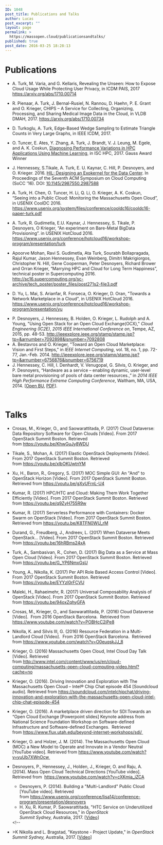 ```yaml
---
ID: 1048
post_title: Publications and Talks
author: Lucas
post_excerpt: ""
layout: page
permalink: >
  https://massopen.cloud/publicationsandtalks/
published: true
post_date: 2016-03-25 18:28:13
---
```

<h1>Publications</h1>
<ul>
 	<li>A. Turk, M. Varia, and G. Kellaris, Revealing the Unseen: How to Expose Cloud Usage While Protecting User Privacy, in ICDM PAIS, 2017 <a href="https://arxiv.org/pdf/1710.00714.pdf">https://arxiv.org/abs/1710.00714</a></li>
</ul>
<ul>
 	<li>R. Pienaar, A. Turk, J. Bernal-Rusiel, N. Rannou, D. Haehn, P. E. Grant and O. Krieger, CHIPS – A Service for Collecting, Organizing, Processing, and Sharing Medical Image Data in the Cloud, in VLDB DMAH, 2017. <a href="https://arxiv.org/abs/1710.00734">https://arxiv.org/abs/1710.00734</a></li>
 	<li style="list-style-type: none;"></li>
</ul>
<ul>
 	<li>D. Turkoglu, A. Turk, Edge-Based Wedge Sampling to Estimate Triangle Counts in Very Large Graphs, in IEEE ICDM, 2017.</li>
</ul>
<ul>
 	<li>O. Tuncer, E. Ates, Y. Zhang, A. Turk, J. Brandt, V. J. Leung, M. Egele, and A. K. Coskun, <a href="http://www.bu.edu/peaclab/files/2017/04/tuncer_isc2017.pdf">Diagnosing Performance Variations in HPC Applications Using Machine Learning</a>, in ISC HPC, 2017. Gauss Award Winner</li>
</ul>
<ul>
 	<li>J. Hennessey, S.Tikale, A. Turk, E. U. Kaynar, C. Hill, P. Desnoyers, and O. Krieger. 2016. <a href="https://open.bu.edu/handle/2144/19198">HIL: Designing an Exokernel for the Data Center</a>. In Proceedings of the Seventh ACM Symposium on Cloud Computing (SoCC '16). DOI: <a href="https://dx.doi.org/10.1145/2987550.2987588">10.1145/2987550.2987588</a></li>
</ul>
<ul>
 	<li>A. Turk, H. Chen, O. Tuncer, H. Li, Q. Li, O. Krieger, A. K. Coskun, “Seeing into a Public Cloud: Monitoring the Massachusetts Open Cloud”, in USENIX CoolDC 2016.
<a href="https://www.usenix.org/system/files/conference/cooldc16/cooldc16-paper-turk.pdf">https://www.usenix.org/system/files/conference/cooldc16/cooldc16-paper-turk.pdf</a></li>
</ul>
<ul>
 	<li>A. Turk, R. Gudimetla, E.U. Kaynar, J. Hennessey, S. Tikale, P. Desnoyers, O Krieger, “An experiment on Bare-Metal BigData Provisioning”. in USENIX HotCloud 2016.
<a href="https://www.usenix.org/conference/hotcloud16/workshop-program/presentation/turk">https://www.usenix.org/conference/hotcloud16/workshop-program/presentation/turk</a></li>
</ul>
<ul>
 	<li>Apoorve Mohan, Ravi S. Gudimetla, Ata Turk, Sourabh Bollapragada, Rajul Kumar, Jason Hennessey, Evan Weinberg, Dimitri Makrigiorgos, Christopher N. Hill, Gene Cooperman, Peter Desnoyers, Richard Brower and Orran Krieger, “Marrying HPC and Cloud for Long Term Happiness”, technical poster in Supercomputing 2016.
<a href="http://sc16.supercomputing.org/sc-archive/tech_poster/poster_files/post271s2-file3.pdf">http://sc16.supercomputing.org/sc-archive/tech_poster/poster_files/post271s2-file3.pdf</a></li>
</ul>
<ul>
 	<li>D. Yu, L. Mai, S. Arianfar, R. Fonseca, O. Krieger, D. Oran, "Towards a Network Marketplace in a Cloud", in USENIX HotCloud 2016.
<a href="https://www.usenix.org/conference/hotcloud16/workshop-program/presentation/yu">https://www.usenix.org/conference/hotcloud16/workshop-program/presentation/yu</a></li>
</ul>
<ul>
 	<li>P. Desnoyers, J. Hennessey, B. Holden, O. Krieger, L. Rudolph and A. Young, "Using Open Stack for an Open Cloud Exchange(OCX)," <em>Cloud Engineering (IC2E), 2015 IEEE International Conference on</em>, Tempe, AZ, 2015, pp. 48-53. <a href="http://ieeexplore.ieee.org/stamp/stamp.jsp?tp=&amp;arnumber=7092898&amp;isnumber=7092808">http://ieeexplore.ieee.org/stamp/stamp.jsp?tp=&amp;arnumber=7092898&amp;isnumber=7092808</a></li>
 	<li>A. Bestavros and O. Krieger, "Toward an Open Cloud Marketplace: Vision and First Steps," in <em>IEEE Internet Computing</em>, vol. 18, no. 1, pp. 72-77, Jan.-Feb. 2014. <a href="http://ieeexplore.ieee.org/stamp/stamp.jsp?tp=&amp;arnumber=6756876&amp;isnumber=6756719">http://ieeexplore.ieee.org/stamp/stamp.jsp?tp=&amp;arnumber=6756876&amp;isnumber=6756719</a></li>
 	<li>J. Hennessey, C. Hill, I. Denhardt, V. Venugopal, G. Silvis, O. Krieger, and P. Desnoyers, “Hardware as a service – enabling dynamic, user-level bare metal provisioning of pools of data center resources.,” in <i>2014 IEEE High Performance Extreme Computing Conference</i>, Waltham, MA, USA, 2014. [<a href="https://open.bu.edu/handle/2144/11221">Open BU</a>, <a href="https://open.bu.edu/bitstream/handle/2144/11221/haas.pdf?sequence=1&amp;isAllowed=y">PDF</a>].</li>
</ul>
&nbsp;
<h1>Talks</h1>
<ul>
 	<li>Crosas, M., Krieger, O., and Saowarattitada, P. (2017) Cloud Dataverse: Data Repository Software for Open Clouds [Video]. From 2017 OpenStack Summit Boston. Retrieved from <a href="https://youtu.be/KhwGuJy8WDU">https://youtu.be/KhwGuJy8WDU</a></li>
</ul>
<ul>
 	<li>Tikale, S., Mohan, A. (2017) Elastic OpenStack Deployments [Video]. From 2017 OpenStack Summit Boston. Retrieved from <a href="https://youtu.be/xlbOKUwtnYM">https://youtu.be/xlbOKUwtnYM</a></li>
</ul>
<ul>
 	<li>Xu, H., Baron, R., Gregory, S. (2017) MOC Simple GUI: An "And" to OpenStack Horizon [Video]. From 2017 OpenStack Summit Boston. Retrieved from <a href="https://youtu.be/gXyUFrnL-U4">https://youtu.be/gXyUFrnL-U4</a></li>
</ul>
<ul>
 	<li>Kumar, R. (2017) HPC/HTC and Cloud: Making Them Work Together Efficiently [Video]. From 2017 OpenStack Summit Boston. Retrieved from <a href="https://youtu.be/q9ZyH755R9w">https://youtu.be/q9ZyH755R9w</a></li>
</ul>
<ul>
 	<li>Kumar, R. (2017) Serverless Performance with Containers: Docker Swarm on OpenStack [Video]. From 2017 OpenStack Summit Boston. Retrieved from <a href="https://youtu.be/K8TFN0WU_rM">https://youtu.be/K8TFN0WU_rM</a></li>
</ul>
<ul>
 	<li>Durand, G., Freudberg, J., Andreev, L. (2017) When Dataverse Meets OpenStack... [Video]. From 2017 OpenStack Summit Boston. Retrieved from <a href="https://youtu.be/16hRBms24xA">https://youtu.be/16hRBms24xA</a></li>
</ul>
<ul>
 	<li>Turk, A., Sambasivan, R., Cohen, D. (2017) Big Data as a Service at Mass Open Cloud [Video]. From 2017 OpenStack Summit Boston. Retrieved from <a href="https://youtu.be/G_YP6NmxGsU">https://youtu.be/G_YP6NmxGsU</a></li>
</ul>
<ul>
 	<li>Young, A., Nikolla, K. (2017) Per API Role Based Access Control [Video]. From 2017 OpenStack Summit Boston. Retrieved from <a href="https://youtu.be/EYYzl0rFCVU">https://youtu.be/EYYzl0rFCVU</a></li>
</ul>
<ul>
 	<li>Maleki, H., Rahaeimehr, R. (2017) Universal Composability Analysis of OpenStack [Video]. From 2017 OpenStack Summit Boston. Retrieved from <a href="https://youtu.be/94oxZqhyGFA">https://youtu.be/94oxZqhyGFA</a></li>
</ul>
<ul>
 	<li>Crosas, M., Krieger, O., and Saowarattitada, P. (2016) Cloud Dataverse [Video].  From 2016 OpenStack Barcelona.  Retrieved from <a href="https://www.youtube.com/watch?v=POBHcC2iPe8">https://www.youtube.com/watch?v=POBHcC2iPe8</a></li>
</ul>
<ul>
 	<li>Nikolla, K. and Silvis III, G. (2016) Resource Federation in a Multi-Landlord Cloud [Video].  From 2016 OpenStack Barcelona.  Retrieved from <a href="https://www.youtube.com/watch?v=O0euqskJJ_8">https://www.youtube.com/watch?v=O0euqskJJ_8</a></li>
</ul>
<ul>
 	<li>Krieger, O. (2016) Massachusetts Open Cloud, Intel Cloud Day Talk [Video]. Retrieved from <a href="http://www.intel.com/content/www/us/en/cloud-computing/massachusetts-open-cloud-computing-video.html?cache=no">http://www.intel.com/content/www/us/en/cloud-computing/massachusetts-open-cloud-computing-video.html?cache=no</a></li>
</ul>
<ul>
 	<li>Krieger, O. (2016). Driving Innovation and Exploration with The Massachusetts Open Cloud – Intel® Chip Chat episode 454 [Soundcloud audio]. Retrieved from <a href="https://soundcloud.com/intelchipchat/driving-innovation-and-exploration-with-the-massachusetts-open-cloud-intel-chip-chat-episode-454">https://soundcloud.com/intelchipchat/driving-innovation-and-exploration-with-the-massachusetts-open-cloud-intel-chip-chat-episode-454</a></li>
</ul>
<ul>
 	<li>Krieger, O. (2016). A marketplace driven direction for SDI:Towards an “Open Cloud Exchange [Powerpoint slides] Keynote address from National Science Foundation Workshop on Software-defined Infrastructure and Software-defined Exchanges.  Retrieved from <a href="https://www.flux.utah.edu/beyond-internet-workshops/sdi/">https://www.flux.utah.edu/beyond-internet-workshops/sdi/ </a></li>
</ul>
<ul>
 	<li>Krieger, O. and Holzer, J. M. (2014). The Massachusetts Open Cloud (MOC) a New Model to Operate and Innovate in a Vendor Neutral [YouTube video]. Retrieved from <a href="https://www.youtube.com/watch?v=yuUb7XWnOcw">https://www.youtube.com/watch?v=yuUb7XWnOcw </a></li>
</ul>
<ul>
 	<li>Desnoyers, P., Hennessey, J., Holden, J., Krieger, O. and Raju, A. (2014). Mass Open Cloud Technical Directions [YouTube video]. Retrieved from  <a href="https://www.youtube.com/watch?v=cXKmia_iZCA">https://www.youtube.com/watch?v=cXKmia_iZCA</a></li>
</ul>
<ul>
 	<li style="list-style-type: none;">
<ul>
 	<li>Desnoyers, P. (2014). Building a "Multi-Landlord" Public Cloud [YouTube video]. Retrieved from <a href="https://www.usenix.org/conference/lisa14/conference-program/presentation/desnoyers">https://www.usenix.org/conference/lisa14/conference-program/presentation/desnoyers</a></li>
 	<li>H. Xu, R. Kumar, P. Saowarattitada, "HTC Service on Underutilized OpenStack Cloud Resources," in <em>OpenStack Summit </em><em>Sydney, </em>Australia, 2017. [<a href="https://youtu.be/jBJtrvLpGNA">Video</a>]</li>
</ul>
</li>
&lt;!--</ul>
<ul>
 	<li>&gt;K Nikolla and L. Bragstad, "Keystone - Project Update," in <em>OpenStack Summit Sydney, </em>Australia, 2017. [<a href="https://youtu.be/q0OSF_URbC0">Video</a>]</li>
</ul>